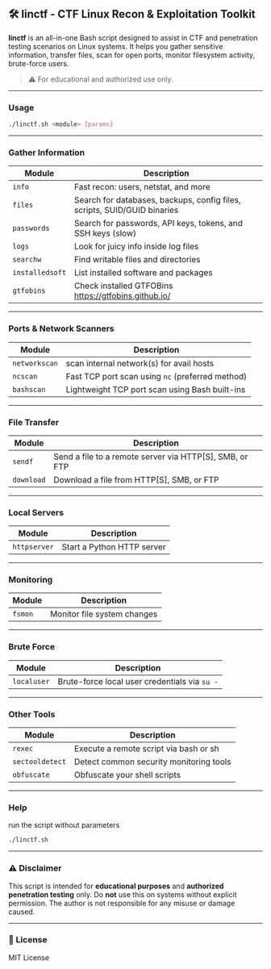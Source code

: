 ## 🛠️ linctf - CTF Linux Recon & Exploitation Toolkit

**linctf** is an all-in-one Bash script designed to assist in CTF and penetration testing scenarios on Linux systems. It helps you gather sensitive information, transfer files, scan for open ports, monitor filesystem activity, brute-force users.

> ⚠️ For educational and authorized use only.

---

### Usage

```bash
./linctf.sh <module> [params]
```

---

### Gather Information

| Module          | Description                                                              |
|-----------------|--------------------------------------------------------------------------|
| `info`          | Fast recon: users, netstat, and more                                     |
| `files`         | Search for databases, backups, config files, scripts, SUID/GUID binaries |
| `passwords`     | Search for passwords, API keys, tokens, and SSH keys (slow)              |
| `logs`          | Look for juicy info inside log files                                     |
| `searchw`       | Find writable files and directories                                      |
| `installedsoft` | List installed software and packages                                     |
| `gtfobins`      | Check installed GTFOBins https://gtfobins.github.io/                     |

---

### Ports & Network Scanners

| Module        | Description                                             |
|---------------|---------------------------------------------------------|
| `networkscan` | scan internal network(s) for avail hosts                |
| `ncscan`      | Fast TCP port scan using `nc` (preferred method)        |
| `bashscan`    | Lightweight TCP port scan using Bash built-ins          |

---

### File Transfer

| Module     | Description                                                   |
|------------|---------------------------------------------------------------|
| `sendf`    | Send a file to a remote server via HTTP[S], SMB, or FTP       |
| `download` | Download a file from HTTP[S], SMB, or FTP                     |

---

### Local Servers

| Module      | Description                |
|-------------|----------------------------|
| `httpserver`| Start a Python HTTP server |

---

### Monitoring

| Module  | Description                        |
|---------|------------------------------------|
| `fsmon` | Monitor file system changes        |

---

### Brute Force

| Module     | Description                                      |
|------------|--------------------------------------------------|
| `localuser`| Brute-force local user credentials via `su -`    |

---

### Other Tools

| Module         | Description                                    |
|----------------|------------------------------------------------|
| `rexec`        | Execute a remote script via bash or sh         |
| `sectooldetect`| Detect common security monitoring tools        |
| `obfuscate`    | Obfuscate your shell scripts                   |

---

### Help
run the script without parameters
```bash
./linctf.sh
```

---

### ⚠️ Disclaimer

This script is intended for **educational purposes** and **authorized penetration testing** only. Do **not** use this on systems without explicit permission. The author is not responsible for any misuse or damage caused.

---

### 📄 License

MIT License
